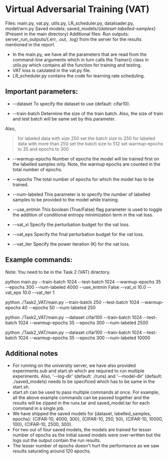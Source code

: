 # Virtual Adversarial Training (VAT)

Files: main.py, vat.py, utils.py, LR_scheduler.py, dataloader.py, model/wrn.py
Saved models: saved_models/{_dataset-labelled-samples_} (Present in the main directory)
Additional files: Run outputs: server_run_outputs/{.err, .out, .log} from the server for the results mentioned in the report.

* In the main.py, we have all the parameters that are read from the command-line arguments which in turn calls the Trainer() class in utils.py which contains all the function for training and testing. 
* VAT loss is calulated in the vat.py file.
* LR_scheduler.py contains the code for learning rate scheduling.

## Important parameters:

* --dataset
To specify the dataset to use (default: cifar10).

* --train-batch
Determine the size of the train batch. Also, the size of train and test batch will be same set by this parameter.

Also, 
> for labeled data with size 250 set the batch size to 250
> for labeled data with more than 250 set the batch size to 512
> set warmup-epochs to 35 and epochs to 300

* --warmup-epochs
Number of epochs the model will be trained first on the labelled samples only. Note, the warmup epochs are counted in the total number of epochs.

* --epochs
The total number of epochs for which the model has to be trained.

* --num-labeled
This parameter is to specify the number of labelled samples to be provided to the model while training.

* --use_entmin 
This boolean (True/False) flag parameter is used to toggle the addition of conditional entropy minimization term in the vat loss.

* --vat_xi
Specify the perturbation budget for the vat loss.

* --vat_eps
Specify the final perturbation budget for the vat loss.

* --vat_iter
Specify the power iteration (K) for the vat loss.

## Example commands:

Note: You need to be in the Task 2 (VAT) directory.

python main.py --train-batch 1024 --test-batch 1024 --warmup-epochs 35 --epochs 300 --num-labeled 4000 --use_entmin False --vat_xi 10.0 --vat_eps 10.0 --vat_iter 1

python ./Task2_VAT/main.py --train-batch 250 --test-batch 1024 --warmup-epochs 40 --epochs 50 --num-labeled 250 

python ./Task2_VAT/main.py --dataset cifar100 --train-batch 1024 --test-batch 1024 --warmup-epochs 35 --epochs 300 --num-labeled 2500 

python ./Task2_VAT/main.py --dataset cifar100 --train-batch 1024 --test-batch 1024 --warmup-epochs 35 --epochs 300 --num-labeled 10000

## Additional notes

* For running on the university server, we have also provided experiments.sub and start.sh which are required to run multiple experiments. Also, '--log-dir' (default: ./runs) and '--model-dir' (default: ./saved_models) needs to be specificed which has to be same in the start.sh.
* start.sh can be used to pass multiple commands at once. For example, all the above example commands can be passed together and the results will be zipped in the runs.tar and saved_model.tar for each command in a single job.
* We have shipped the saved models for {dataset, labelled_samples, epochs}: {CIFAR-10, 4000, 300}, {CIFAR-10, 250, 50}, {CIFAR-10, 10000, 100}, {CIFAR-10, 2500, 300}. 
* For two out of four saved models, the models are trained for lesser number of epochs as the initial saved models were over-written but the logs out the output contain the run results. 
* The lesser number of epochs doesn't hurt the performance as we saw results saturating around 120 epochs.
